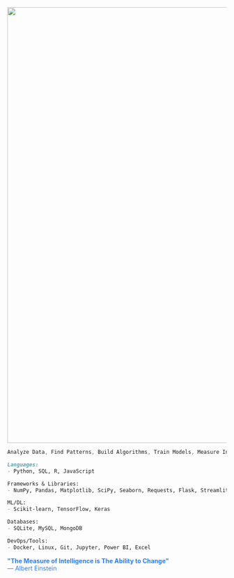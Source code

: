 <img src="https://media.giphy.com/media/v1.Y2lkPWVjZjA1ZTQ3d3I4eTFpMXV0dGl6bTZ5b3M5cHQ1NG13NDVrODc1ajI5eGRpbDVsdyZlcD12MV9naWZzX3JlbGF0ZWQmY3Q9Zw/ihvUFD4nXzozOjVURG/giphy.gif" width="1000">

```js
Analyze Data, Find Patterns, Build Algorithms, Train Models, Measure Intelligence
```

```md
Languages:
- Python, SQL, R, JavaScript

Frameworks & Libraries:
- NumPy, Pandas, Matplotlib, SciPy, Seaborn, Requests, Flask, Streamlit

ML/DL:
- Scikit-learn, TensorFlow, Keras

Databases:
- SQLite, MySQL, MongoDB

DevOps/Tools:
- Docker, Linux, Git, Jupyter, Power BI, Excel

```

<span style="color:#2980f2"><b>**"The Measure of Intelligence is The Ability to Change"**</b><br>
— Albert Einstein</span>
